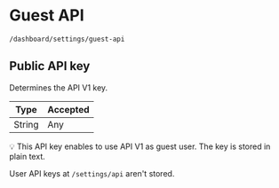 # Guest API

`/dashboard/settings/guest-api`

## Public API key

Determines the API V1 key.

| Type   | Accepted |
| ------ | -------- |
| String | Any      |

💡 This API key enables to use API V1 as guest user. The key is stored in plain text.

User API keys at `/settings/api` aren't stored.
